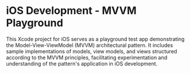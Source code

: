 # iOS Development - MVVM Playground
This Xcode project for iOS serves as a playground test app demonstrating the Model-View-ViewModel (MVVM) architectural pattern. It includes sample implementations of models, view models, and views structured according to the MVVM principles, facilitating experimentation and understanding of the pattern's application in iOS development.
